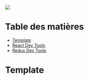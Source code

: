 ![](http://www.cyberjustice.ca/files/sites/102/header_2x-1.png)

# Table des matières

- [Template](#template)
- [React Dev Tools](#template)
- [Redux Dev Tools](#template)

# Template
